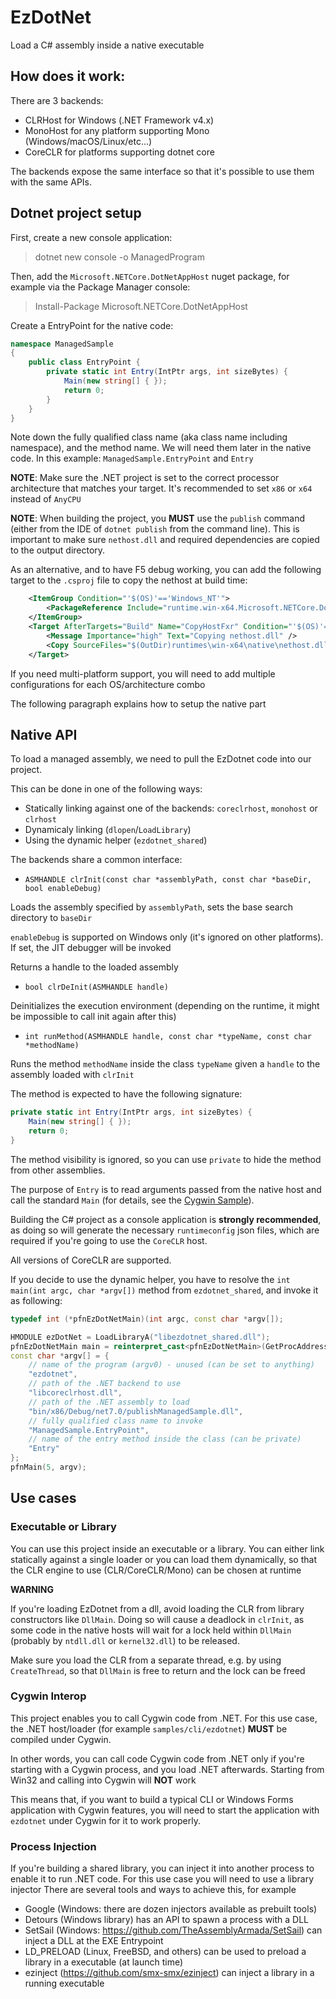 # EzDotNet
Load a C# assembly inside a native executable

## How does it work:
There are 3 backends:
- CLRHost for Windows (.NET Framework v4.x)
- MonoHost for any platform supporting Mono (Windows/macOS/Linux/etc...)
- CoreCLR for platforms supporting dotnet core

The backends expose the same interface so that it's possible to use them with the same APIs.

## Dotnet project setup
First, create a new console application:
> dotnet new console -o ManagedProgram

Then, add the `Microsoft.NETCore.DotNetAppHost` nuget package, for example via the Package Manager console:
> Install-Package Microsoft.NETCore.DotNetAppHost

Create a EntryPoint for the native code:

```csharp
namespace ManagedSample
{
	public class EntryPoint {
		private static int Entry(IntPtr args, int sizeBytes) {
			Main(new string[] { });
			return 0;
		}
	}
}
 ```

Note down the fully qualified class name (aka class name including namespace), and the method name. We will need them later in the native code.
In this example: `ManagedSample.EntryPoint` and `Entry`

**NOTE**: Make sure the .NET project is set to the correct processor architecture that matches your target. It's recommended to set `x86` or `x64` instead of `AnyCPU`

**NOTE**: When building the project, you **MUST** use the `publish` command (either from the IDE of `dotnet publish` from the command line).
This is important to make sure `nethost.dll` and required dependencies are copied to the output directory.

As an alternative, and to have F5 debug working, you can add the following target to the `.csproj` file to copy the nethost at build time:
```xml
    <ItemGroup Condition="'$(OS)'=='Windows_NT'">
        <PackageReference Include="runtime.win-x64.Microsoft.NETCore.DotNetAppHost" Version="7.0.0" />
    </ItemGroup>
    <Target AfterTargets="Build" Name="CopyHostFxr" Condition="'$(OS)'=='Windows_NT'">
        <Message Importance="high" Text="Copying nethost.dll" />
        <Copy SourceFiles="$(OutDir)runtimes\win-x64\native\nethost.dll" DestinationFolder="$(OutDir)" />
    </Target>
```
If you need multi-platform support, you will need to add multiple configurations for each OS/architecture combo


The following paragraph explains how to setup the native part

## Native API

To load a managed assembly, we need to pull the EzDotnet code into our project.

This can be done in one of the following ways:
- Statically linking against one of the backends: `coreclrhost`, `monohost` or `clrhost`
- Dynamicaly linking (`dlopen`/`LoadLibrary`)
- Using the dynamic helper (`ezdotnet_shared`)


The backends share a common interface:

- `ASMHANDLE clrInit(const char *assemblyPath, const char *baseDir, bool enableDebug)`

Loads the assembly specified by `assemblyPath`, sets the base search directory to `baseDir`

`enableDebug` is supported on Windows only (it's ignored on other platforms). If set, the JIT debugger will be invoked

Returns a handle to the loaded assembly

- `bool clrDeInit(ASMHANDLE handle)`

Deinitializes the execution environment (depending on the runtime, it might be impossible to call init again after this)


- `int runMethod(ASMHANDLE handle, const char *typeName, const char *methodName)`

Runs the method `methodName` inside the class `typeName` given a `handle` to the assembly loaded with `clrInit`

The method is expected to have the following signature:
```csharp
private static int Entry(IntPtr args, int sizeBytes) {
	Main(new string[] { });
	return 0;
}
 ```
The method visibility is ignored, so you can use `private` to hide the method from other assemblies.

The purpose of `Entry` is to read arguments passed from the native host and call the standard `Main` (for details, see the [Cygwin Sample](https://github.com/smx-smx/EzDotnet/blob/6a44ed661c4ea41f74c47698d908117628545717/samples/Managed/Cygwin/Program.cs#L29)).

Building the C# project as a console application is **strongly recommended**, as doing so will generate the necessary `runtimeconfig` json files, which are required if you're going to use the `CoreCLR` host.

All versions of CoreCLR are supported.


If you decide to use the dynamic helper, you have to resolve the `int main(int argc, char *argv[])` method from `ezdotnet_shared`, and invoke it as following:

```cpp
typedef int (*pfnEzDotNetMain)(int argc, const char *argv[]);

HMODULE ezDotNet = LoadLibraryA("libezdotnet_shared.dll");
pfnEzDotNetMain main = reinterpret_cast<pfnEzDotNetMain>(GetProcAddress(ezDotNet, "main"));
const char *argv[] = {
	// name of the program (argv0) - unused (can be set to anything)
	"ezdotnet",
	// path of the .NET backend to use
	"libcoreclrhost.dll",
	// path of the .NET assembly to load
	"bin/x86/Debug/net7.0/publishManagedSample.dll", 
	// fully qualified class name to invoke
	"ManagedSample.EntryPoint", 
	// name of the entry method inside the class (can be private)
	"Entry" 
};
pfnMain(5, argv);
```



## Use cases

### Executable or Library
You can use this project inside an executable or a library.
You can either link statically against a single loader or you can load them dynamically, so that the CLR engine to use (CLR/CoreCLR/Mono) can be chosen at runtime

**WARNING**

If you're loading EzDotnet from a dll, avoid loading the CLR from library constructors like `DllMain`. Doing so will cause a deadlock in `clrInit`, as some code in the native hosts will wait for a lock held within `DllMain` (probably by `ntdll.dll` or `kernel32.dll`) to be released.

Make sure you load the CLR from a separate thread, e.g. by using `CreateThread`, so that `DllMain` is free to return and the lock can be freed

### Cygwin Interop
This project enables you to call Cygwin code from .NET.
For this use case, the .NET host/loader (for example `samples/cli/ezdotnet`) **MUST** be compiled under Cygwin.

In other words, you can call code Cygwin code from .NET only if you're starting with a Cygwin process, and you load .NET afterwards.
Starting from Win32 and calling into Cygwin will **NOT** work

This means that, if you want to build a typical CLI or Windows Forms application with Cygwin features, you will need to start the application with `ezdotnet` under Cygwin for it to work properly.

### Process Injection
If you're building a shared library, you can inject it into another process to enable it to run .NET code.
For this use case you will need to use a library injector
There are several tools and ways to achieve this, for example

- Google (Windows: there are dozen injectors available as prebuilt tools)
- Detours (Windows library) has an API to spawn a process with a DLL
- SetSail (Windows: https://github.com/TheAssemblyArmada/SetSail) can inject a DLL at the EXE Entrypoint
- LD_PRELOAD (Linux, FreeBSD, and others) can be used to preload a library in a executable (at launch time)
- ezinject (https://github.com/smx-smx/ezinject) can inject a library in a running executable
